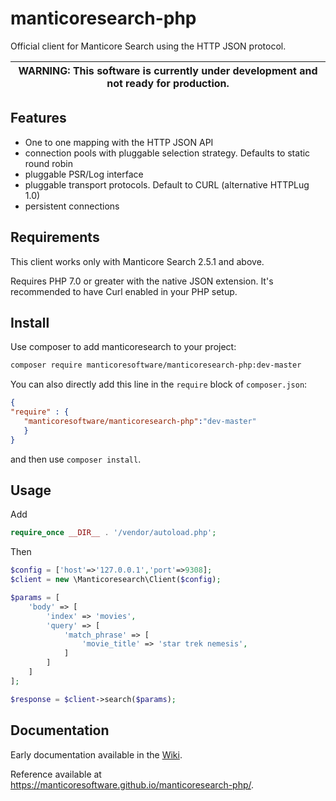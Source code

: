 manticoresearch-php
===================

Official client for Manticore Search using the HTTP JSON protocol.

| WARNING: This software is currently under development and not ready for production. |
| --- |


Features
--------
- One to one mapping with the HTTP JSON API
- connection pools with pluggable selection strategy. Defaults to static round robin
- pluggable PSR/Log interface
- pluggable transport protocols. Default to CURL (alternative HTTPLug 1.0)
- persistent connections

Requirements
------------

This client works only with Manticore Search 2.5.1 and above.

Requires PHP 7.0 or greater with the native JSON extension. It's recommended to have Curl enabled in your PHP setup.

Install
--------

Use composer to add manticoresearch to your project:

```bash
composer require manticoresoftware/manticoresearch-php:dev-master
```

You can also directly add this line in the `require` block of `composer.json`:

```json
{
"require" : {
   "manticoresoftware/manticoresearch-php":"dev-master"
   }
}

```

and then use `composer install`.

Usage
----

Add

```php
require_once __DIR__ . '/vendor/autoload.php';
```

Then

```php
$config = ['host'=>'127.0.0.1','port'=>9308];
$client = new \Manticoresearch\Client($config);

$params = [
    'body' => [
        'index' => 'movies',
        'query' => [
            'match_phrase' => [
                'movie_title' => 'star trek nemesis',
            ]
        ]
    ]
];

$response = $client->search($params);
```

Documentation
-------------

Early documentation available in the [Wiki](https://github.com/manticoresoftware/manticoresearch-php/wiki).

Reference available at https://manticoresoftware.github.io/manticoresearch-php/.